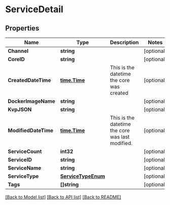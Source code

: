 # ServiceDetail

## Properties

Name | Type | Description | Notes
------------ | ------------- | ------------- | -------------
**Channel** | **string** |  | [optional] 
**CoreID** | **string** |  | [optional] 
**CreatedDateTime** | [**time.Time**](time.Time.md) | This is the datetime the core was created | [optional] 
**DockerImageName** | **string** |  | [optional] 
**KvpJSON** | **string** |  | [optional] 
**ModifiedDateTime** | [**time.Time**](time.Time.md) | This is the datetime the core was last modified. | [optional] 
**ServiceCount** | **int32** |  | [optional] 
**ServiceID** | **string** |  | [optional] 
**ServiceName** | **string** |  | [optional] 
**ServiceType** | [**ServiceTypeEnum**](ServiceTypeEnum.md) |  | [optional] 
**Tags** | **[]string** |  | [optional] 

[[Back to Model list]](../README.md#documentation-for-models) [[Back to API list]](../README.md#documentation-for-api-endpoints) [[Back to README]](../README.md)


